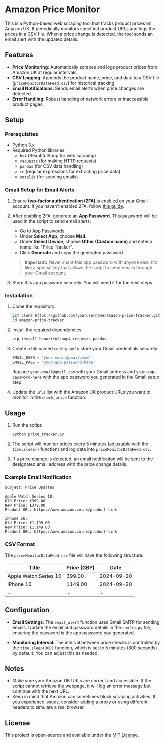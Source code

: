 # Amazon Price Monitor

This is a Python-based web scraping tool that tracks product prices on Amazon UK. It periodically monitors specified product URLs and logs the prices in a CSV file. When a price change is detected, the tool sends an email alert with the updated details.

## Features

- **Price Monitoring**: Automatically scrapes and logs product prices from Amazon UK at regular intervals.
- **CSV Logging**: Appends the product name, price, and date to a CSV file (`priceMonitorDataFeed.csv`) for historical tracking.
- **Email Notifications**: Sends email alerts when price changes are detected.
- **Error Handling**: Robust handling of network errors or inaccessible product pages.

## Setup

### Prerequisites

- Python 3.x
- Required Python libraries:
  - `bs4` (BeautifulSoup for web scraping)
  - `requests` (for making HTTP requests)
  - `pandas` (for CSV data handling)
  - `re` (regular expressions for extracting price data)
  - `smtplib` (for sending emails)

### Gmail Setup for Email Alerts

1. Ensure **two-factor authentication (2FA)** is enabled on your Gmail account. If you haven't enabled 2FA, follow [this guide](https://support.google.com/accounts/answer/185839).
  
2. After enabling 2FA, generate an **App Password**. This password will be used in the script to send email alerts:
   - Go to [App Passwords](https://myaccount.google.com/apppasswords).
   - Under **Select App**, choose **Mail**.
   - Under **Select Device**, choose **Other (Custom name)** and enter a name like "Price Tracker".
   - Click **Generate** and copy the generated password. 

   > **Important:** Never share this app password with anyone else. It's like a special key that allows the script to send emails through your Gmail account.

3. Store this app password securely. You will need it for the next steps.

### Installation

1. Clone the repository:
    ```bash
    git clone https://github.com/yourusername/amazon-price-tracker.git
    cd amazon-price-tracker
    ```

2. Install the required dependencies:
    ```bash
    pip install beautifulsoup4 requests pandas
    ```

3. Create a file named `config.py` to store your Gmail credentials securely:
    ```python
    EMAIL_USER = 'your-email@gmail.com'
    EMAIL_PASS = 'your-app-password-here'
    ```

   Replace `your-email@gmail.com` with your Gmail address and `your-app-password-here` with the app password you generated in the Gmail setup step.

4. Update the `urls` list with the Amazon UK product URLs you want to monitor in the `check_price` function.

## Usage

1. Run the script:
    ```bash
    python price_tracker.py
    ```

2. The script will monitor prices every 5 minutes (adjustable with the `time.sleep()` function) and log data into `priceMonitorDataFeed.csv`.

3. If a price change is detected, an email notification will be sent to the designated email address with the price change details.

### Example Email Notification

    Subject: Price Updates

    Apple Watch Series 10:
    Old Price: £399.00 
    New Price: £379.00 
    Product URL: https://www.amazon.co.uk/product-link
    
    iPhone 16: 
    Old Price: £1,199.00 
    New Price: £1,149.00 
    Product URL: https://www.amazon.co.uk/product-link

### CSV Format

The `priceMonitorDataFeed.csv` file will have the following structure:

| Title                    | Price (GBP) | Date       |
|---------------------------|-------------|------------|
| Apple Watch Series 10      | 399.00      | 2024-09-20 |
| iPhone 16                  | 1149.00     | 2024-09-20 |
| ...                        | ...         | ...        |

## Configuration

- **Email Settings**: The `email_alert` function uses Gmail SMTP for sending emails. Update the email and password details in the `config.py` file, ensuring the password is the app password you generated.
  
- **Monitoring Interval**: The interval between price checks is controlled by the `time.sleep(300)` function, which is set to 5 minutes (300 seconds) by default. You can adjust this as needed.

## Notes

- Make sure your Amazon UK URLs are correct and accessible. If the script cannot retrieve the webpage, it will log an error message but continue with the next URL.
- Keep in mind that Amazon can sometimes block scraping activities. If you experience issues, consider adding a proxy or using different headers to simulate a real browser.

## License

This project is open-source and available under the [MIT License](LICENSE).


